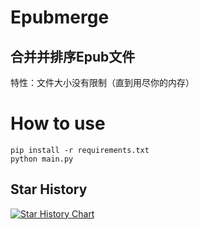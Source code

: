 # Epubmerge
## 合并并排序Epub文件
特性：文件大小没有限制（直到用尽你的内存）
# How to use
`pip install -r requirements.txt`  
`python main.py`
## Star History

[![Star History Chart](https://api.star-history.com/svg?repos=Dr1mH4X/epubmerge&type=Date)](https://www.star-history.com/#Dr1mH4X/epubmerge&Date)
